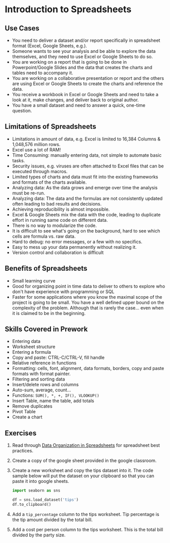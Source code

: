 # Introduction to Spreadsheets

## Use Cases

- You need to deliver a dataset and/or report specifically in spreadsheet format (Excel, Google Sheets, e.g.).
- Someone wants to see your analysis and be able to explore the data themselves, and they need to use Excel or Google Sheets to do so.
- You are working on a report that is going to be done in Powerpoint/Google Slides and the data that creates the charts and tables need to accompany it.
- You are working on a collaborative presentation or report and the others are using Excel or Google Sheets to create the charts and reference the data.
- You receive a workbook in Excel or Google Sheets and need to take a look at it, make changes, and deliver back to original author.
- You have a small dataset and need to answer a quick, one-time question.

## Limitations of Spreadsheets

- Limitations in amount of data, e.g. Excel is limited to 16,384 Columns & 1,048,576 million rows.
- Excel use a lot of RAM!
- Time Consuming: manually entering data, not simple to automate basic tasks.
- Security issues, e.g. viruses are often attached to Excel files that can be executed through macros.
- Limited types of charts and data must fit into the existing frameworks and formats of the charts available.
- Analyzing data: As the data grows and emerge over time the analysis must be re-run.
- Analyzing data: The data and the formulas are not consistently updated often leading to bad results and decisions.
- Achieving reproducibility is almost impossible.
- Excel & Google Sheets mix the data with the code, leading to duplicate effort in running same code on different data.
- There is no way to modularize the code.
- It is difficult to see what's going on the background, hard to see which cells are formula vs. raw data.
- Hard to debug: no error messages, or a few with no specifics.
- Easy to mess up your data permanently without realizing it.
- Version control and collaboration is difficult

## Benefits of Spreadsheets

- Small learning curve
- Good for organizing point in time data to deliver to others to explore who don't have experience with programming or SQL
- Faster for some applications where you know the maximal scope of the project is going to be small. You have a well defined upper bound on the complexity of the problem. Although that is rarely the case... even when it is claimed to be in the beginning.

## Skills Covered in Prework

- Entering data
- Worksheet structure
- Entering a formula
- Copy and paste: CTRL-C/CTRL-V, fill handle
- Relative reference in functions
- Formatting: cells, font, alignment, data formats, borders, copy and paste formats with format painter.
- Filtering and sorting data
- Insert/delete rows and columns
- Auto-sum, average, count...
- Functions: `SUM(), *, +, IF(), VLOOKUP()`
- Insert Table, name the table, add totals
- Remove duplicates
- Pivot Table
- Create a chart

## Exercises

1. Read through [Data Organization in Spreadsheets](https://www.tandfonline.com/doi/full/10.1080/00031305.2017.1375989) for spreadsheet best practices.
1. Create a copy of the google sheet provided in the google classroom.
1. Create a new worksheet and copy the tips dataset into it. The code sample below will put the dataset on your clipboard so that you can paste it into google sheets.

    ```python
    import seaborn as sns

    df = sns.load_dataset('tips')
    df.to_clipboard()
    ```

1. Add a `tip_percentage` column to the tips worksheet. Tip percentage is the tip amount divided by the total bill.
1. Add a cost per person column to the tips worksheet. This is the total bill divided by the party size.
